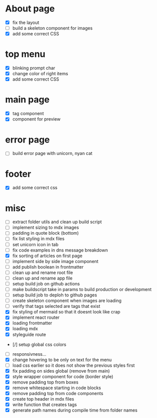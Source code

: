 # About page
- [x] fix the layout
- [ ] build a skeleton component for images
- [x] add some correct CSS

# top menu
- [x] blinking prompt char
- [x] change color of right items
- [x] add some correct CSS

# main page
- [x] tag component
- [x] component for preview

# error page
- [ ] build error page with unicorn, nyan cat

# footer
- [x] add some correct css

# misc
- [ ] extract folder utils and clean up build script
- [ ] implement sizing to mdx images
- [ ] padding in quote block (bottom)
- [ ] fix list styling in mdx files
- [ ] set unicorn icon in tab
- [ ] fix code examples in dns message breakdown
- [x] fix sorting of articles on first page
- [ ] implement side by side image component
- [ ] add publish boolean in frontmatter
- [ ] clean up and rename root file
- [ ] clean up and rename app file
- [ ] setup build job on github actions
- [ ] make buildscript take in params to build production or development
- [ ] setup build job to deploh to github pages
- [ ] create skeleton component when images are loading
- [ ] verify that tags selected are tags that exist
- [x] fix styling of mermaid so that it doesnt look like crap
- [x] implement react router
- [x] loading frontmatter
- [x] loading mdx
- [x] styleguide route
- [/] setup global css colors
- [ ] responsivness...
- [x] change hovering to be only on text for the menu
- [ ] load css earlier so it does not show the previous styles first
- [x] fix padding on sides global (remove from main)
- [x] style wrapper component for code (border style)
- [x] remove padding top from boxes
- [x] remove whitespace starting in code blocks
- [x] remove padding top from code components
- [x] create top header in mdx files
- [x] write function that creates tags
- [x] generate path names during compile time from folder names
